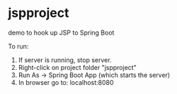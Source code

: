 # jspproject
demo to hook up JSP to Spring Boot

To run:

1. If server is running, stop server.
2. Right-click on project folder "jspproject"
3. Run As -> Spring Boot App (which starts the server)
4. In browser go to: localhost:8080
